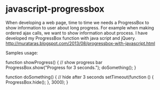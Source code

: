javascript-progressbox
======================

When developing a web page, time to time we needs a ProgressBox to show information to user about long progress. 
For example when making ordered ajax calls, we want to show information about process. 
I have developed my ProgressBox function with java script and jQuery. 
http://murataras.blogspot.com/2013/08/progressbox-with-javascript.html


Samples usage:

function showProgress() {
    // show progress bar
    ProgressBox.show(&quot;Progress for 3 seconds.&quot;);
    doSomething();
}

function doSomething() {
    // hide after 3 seconds
    setTimeout(function () { ProgressBox.hide(); }, 3000);
}
